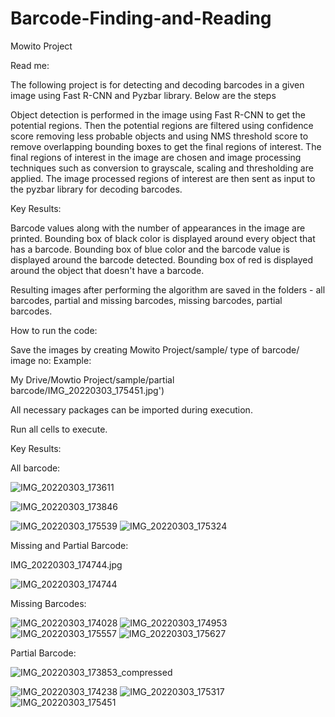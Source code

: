 # Barcode-Finding-and-Reading
Mowito Project

Read me: 

The following project is for detecting and decoding barcodes in a given image using Fast R-CNN and Pyzbar library.  Below are the steps

Object detection is performed in the image using Fast R-CNN to get the potential regions. 
Then the potential regions are filtered using  confidence score removing less probable objects and using NMS threshold score to remove overlapping bounding boxes to get the final regions of interest.
The final regions of interest in the image are chosen and image processing techniques such as conversion to grayscale, scaling and thresholding are applied.
The image processed regions of interest are then sent as input to the pyzbar library for decoding barcodes. 

Key Results: 

Barcode values along with the number of appearances in the image are printed.
Bounding box of black color is displayed around every object that has a barcode. 
Bounding box of blue color and the barcode value is displayed around the barcode detected. 
Bounding box of red is displayed around the object that doesn't have a barcode. 

Resulting images after performing the algorithm are saved in the folders - all barcodes, partial and missing barcodes, missing barcodes, partial barcodes. 

How to run the code: 

Save the images by creating Mowito Project/sample/ type of barcode/ image no: Example:

My Drive/Mowtio Project/sample/partial barcode/IMG_20220303_175451.jpg')

All necessary packages can be imported during execution. 

Run all cells to execute. 


Key Results:

All barcode:

![IMG_20220303_173611](https://github.com/Santoshsrini/Barcode-Finding-and-Reading/assets/28926309/2e26b7b5-4143-4df7-8b8b-6c1c58cb6443)


![IMG_20220303_173846](https://github.com/Santoshsrini/Barcode-Finding-and-Reading/assets/28926309/344847d5-a863-4f4f-8d43-8267ee134197)


![IMG_20220303_175539](https://github.com/Santoshsrini/Barcode-Finding-and-Reading/assets/28926309/00ef08ce-7767-42c3-a5bb-c5894f3b5497)
![IMG_20220303_175324](https://github.com/Santoshsrini/Barcode-Finding-and-Reading/assets/28926309/65b97e46-015d-43be-9428-0ff8a50f7e11)


Missing and Partial Barcode:

IMG_20220303_174744.jpg

![IMG_20220303_174744](https://github.com/Santoshsrini/Barcode-Finding-and-Reading/assets/28926309/e9f6a86f-9a6f-498c-b491-0602bd7b2e57)


Missing Barcodes:


![IMG_20220303_174028](https://github.com/Santoshsrini/Barcode-Finding-and-Reading/assets/28926309/262d4a3b-317e-4aae-9b23-0a173753ce7b)
![IMG_20220303_174953](https://github.com/Santoshsrini/Barcode-Finding-and-Reading/assets/28926309/5724efc0-35c9-4bb1-b153-69e974baf10c)
![IMG_20220303_175557](https://github.com/Santoshsrini/Barcode-Finding-and-Reading/assets/28926309/ec535e17-0b4c-4fd4-ac39-af50b71ad3ba)
![IMG_20220303_175627](https://github.com/Santoshsrini/Barcode-Finding-and-Reading/assets/28926309/b034bd3b-7c12-40a9-9d80-557932271e35)

Partial Barcode:

![IMG_20220303_173853_compressed](https://github.com/Santoshsrini/Barcode-Finding-and-Reading/assets/28926309/5353e3d2-db2d-4c40-92ff-9947fc428e9a)


![IMG_20220303_174238](https://github.com/Santoshsrini/Barcode-Finding-and-Reading/assets/28926309/23703d30-64de-4851-a2f4-17c5d2515c56)
![IMG_20220303_175317](https://github.com/Santoshsrini/Barcode-Finding-and-Reading/assets/28926309/dfcf1a90-3611-4238-aa5e-f860dd66dab7)
![IMG_20220303_175451](https://github.com/Santoshsrini/Barcode-Finding-and-Reading/assets/28926309/bc56ba71-1d10-4197-9307-ca4484b822ab)





